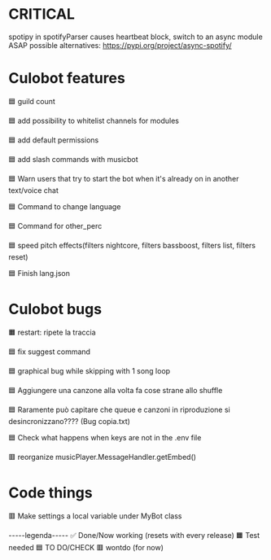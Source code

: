 # CRITICAL
spotipy in spotifyParser causes heartbeat block, switch to an async module ASAP
possible alternatives: https://pypi.org/project/async-spotify/

# Culobot features

🟦 guild count

🟦 add possibility to whitelist channels for modules

🟦 add default permissions

🟦 add slash commands with musicbot

🟦 Warn users that try to start the bot when it's already on in another text/voice chat

🟦 Command to change language

🟦 Command for other_perc

🟦 speed pitch effects(filters nightcore, filters bassboost, filters list, filters reset)

🟦 Finish lang.json

# Culobot bugs

🟧 restart: ripete la traccia

🟦 fix suggest command

🟦 graphical bug while skipping with 1 song loop

🟦 Aggiungere una canzone alla volta fa cose strane allo shuffle

🟦 Raramente può capitare che queue e canzoni in riproduzione si desincronizzano???? (Bug copia.txt)

🟦 Check what happens when keys are not in the .env file

🟥 reorganize musicPlayer.MessageHandler.getEmbed()

# Code things

🟥 Make settings a local variable under MyBot class

-----legenda-----
✅ Done/Now working (resets with every release)
🟧 Test needed
🟦 TO DO/CHECK
🟥 wontdo (for now)